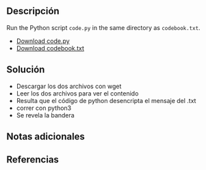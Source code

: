 ## Descripción
Run the Python script `code.py` in the same directory as `codebook.txt`.

- [Download code.py](https://artifacts.picoctf.net/c/1/code.py)
- [Download codebook.txt](https://artifacts.picoctf.net/c/1/codebook.txt)
## Solución
- Descargar los dos archivos con wget
- Leer los dos archivos para ver el contenido
- Resulta que el código de python desencripta el mensaje del .txt
- correr con python3
- Se revela la bandera
## Notas adicionales
## Referencias
